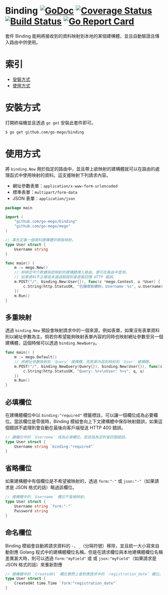 # Binding [![GoDoc](https://godoc.org/github.com/go-mego/binding?status.svg)](https://godoc.org/github.com/go-mego/binding) [![Coverage Status](https://coveralls.io/repos/github/go-mego/binding/badge.svg?branch=master)](https://coveralls.io/github/go-mego/binding?branch=master) [![Build Status](https://travis-ci.org/go-mego/binding.svg?branch=master)](https://travis-ci.org/go-mego/binding) [![Go Report Card](https://goreportcard.com/badge/github.com/go-mego/binding)](https://goreportcard.com/report/github.com/go-mego/binding)

套件 Binding 能夠將接收到的資料映射到本地的某個建構體，並且自動驗證且傳入路由中供使用。

# 索引

* [安裝方式](#安裝方式)
* [使用方式](#使用方式)


# 安裝方式

打開終端機並且透過 `go get` 安裝此套件即可。

```bash
$ go get github.com/go-mego/binding
```

# 使用方式

將 `binding.New` 用於指定的路由中，並且帶上欲映射的建構體就可以在路由的處理函式中使用映射的資料。這支援映射下列請求內容。

* 網址參數表單：`application/x-www-form-urlencoded`
* 標準表單：`multipart/form-data`
* JSON 表單：`application/json`

```go
package main

import (
	"github.com/go-mego/binding"
	"github.com/go-mego/mego"
)

// 事先定義一個資料建構體供稍後映射。
type User struct {
	Username string
}

func main() {
	m := mego.New()
	// 將綁定中介軟體與欲映射的建構體傳入路由，便可在路由中使用。
	// 如果資料不正確或未通過驗證則會直接回傳 HTTP 錯誤。
	m.POST("/", binding.New(User{}), func(c *mego.Context, u *User) {
		c.String(http.StatusOK, "已接收到資料，Username：%s", u.Username)
	})
	m.Run()
}
```

## 多重映射

透過 `binding.New` 預設會映射請求中的一個來源，例如表單，如果沒有表單資料則以網址參數為主。倘若你希望能夠映射表單內容的同時也映射網址參數至另一個建構體，這個時候可以透過 `binding.NewQuery`。

```go
func main() {
	m := mego.Default()
	// 將網址參數映射到 `Query` 建構體，而表單內容則映射到 `User` 建構體。
	m.POST("/", binding.NewQuery(Query{}), binding.New(User{}), func(c *mego.Context, q *Query, u *User) {
		c.String(http.StatusOK, "Query: %+v\nUser: %+v", q, u)
	})
	m.Run()
}
```

## 必填欄位

在建構體欄位中以 `binding:"required"` 標籤標註，可以讓一個欄位成為必要欄位。當該欄位是零值時，Binding 模組會向上下文建構體中保存映射錯誤，如果這個錯誤不處理則會自動在最後向客戶端發送 HTTP 400 錯誤。

```go
// 讓欄位中的 `Username` 成為必填欄位，若該值為空則會回報錯誤。
type User struct {
	Username string `binding:"required"`
}
```

## 省略欄位

如果建構體中有個欄位是不希望被映射的，透過 `form:"-"` 或 `json:"-"`（如果請求是 JSON 格式的話）略過該欄位。

```go
// 建構體中的 `Username` 欄位不會被映射。
type User struct {
	Username string `form:"-"`
	Password string
}
```

## 命名欄位

Binding 模組會自動將請求資料的 `-`、`_`（分隔符號）移除，並且統一大小寫來自動對應 Golang 程式中的建構體欄位名稱。但是在請求欄位與本地建構體欄位名稱差異甚大時，則可以透過 `form:"myField"` 或 或 `json:"myField"`（如果請求是 JSON 格式的話）來重新對應

```go
// 建構體中的 `CreatedAt` 欄位實際上會對應請求中的 `registration_date` 欄位。
type User struct {
	CreatedAt time.Time `form:"registration_date"`
}
```